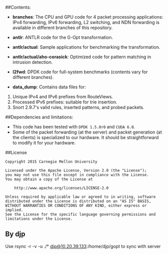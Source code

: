 ##Contents:

* **branches**: The CPU and GPU code for 4 packet processing applications: IPv4 forwarding, IPv6 forwarding, L2 switching, and NDN forwarding is available in different branches of this repository.

* **antlr**: ANTLR code for the G-Opt transformation.

 * **antlr/actual**: Sample applications for benchmarking the transformation.
 * **antlr/actual/aho-corasick**: Optimized code for pattern matching in intrusion detection.

* **l2fwd**: DPDK code for full-system benchmarks (contents vary for different branches).

* **data_dump**: Contains data files for:
 1. Unique IPv4 and IPv6 prefixes from RouteViews.
 2. Processed IPv6 prefixes: suitable for trie insertion.
 3. Snort 2.9.7's valid rules, inserted patterns, and probed packets.

##Dependencies and limitations:
* This code has been tested with `DPDK 1.5.0r0` and `CUDA 6.0`.
* Some of the packet forwarding (at the server) and packet generation (at the clients) is specialized to our hardware. It should be straightforward to modify it for your hardware.


##License

	Copyright 2015 Carnegie Mellon University

	Licensed under the Apache License, Version 2.0 (the "License");
	you may not use this file except in compliance with the License.
	You may obtain a copy of the License at

	    http://www.apache.org/licenses/LICENSE-2.0

	Unless required by applicable law or agreed to in writing, software
	distributed under the License is distributed on an "AS IS" BASIS,
	WITHOUT WARRANTIES OR CONDITIONS OF ANY KIND, either express or implied.
	See the License for the specific language governing permissions and
	limitations under the License.

## By djp
Use rsync -r -v -u ./* djp@10.20.39.133:/home/djp/gopt to sync with server
